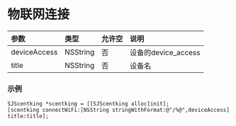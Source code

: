 # 物联网连接
|参数       | 类型      | 允许空| 说明 |
|:----      |:------  |:----  |:--- |
|deviceAccess | NSString | 否    |设备的device_access|
|title | NSString | 否    |设备名|

### 示例

    SJScentking *scentking = [[SJScentking alloc]init];
    [scentking connectWiFi:[NSString stringWithFormat:@"/%@",deviceAccess] title:title];
